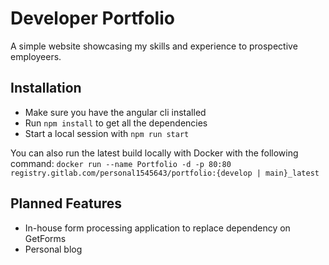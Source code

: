 # Developer Portfolio
A simple website showcasing my skills and experience to prospective employeers.

## Installation
* Make sure you have the angular cli installed
* Run `npm install` to get all the dependencies
* Start a local session with `npm run start`

You can also run the latest build locally with Docker with the following command:
`docker run --name Portfolio -d -p 80:80 registry.gitlab.com/personal1545643/portfolio:{develop | main}_latest`

## Planned Features
* In-house form processing application to replace dependency on GetForms
* Personal blog
